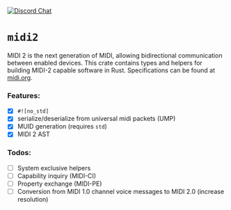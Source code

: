 [![Discord Chat][discord-img]][discord-url]

# `midi2`
MIDI 2 is the next generation of MIDI, allowing bidirectional communication between enabled devices. This crate contains types and helpers for building MIDI-2 capable software in Rust. Specifications can be found at [midi.org](https://midi.org).

### Features: 
- [x] `#![no_std]`
- [x] serialize/deserialize from universal midi packets (UMP) 
- [x] MUID generation (requires `std`)
- [x] MIDI 2 AST 

### Todos: 
- [ ] System exclusive helpers
- [ ] Capability inquiry (MIDI-CI)
- [ ] Property exchange (MIDI-PE)
- [ ] Conversion from MIDI 1.0 channel voice messages to MIDI 2.0 (increase resolution)

[discord-url]: https://discord.com/channels/590254806208217089/932384555900493945
[discord-img]: https://img.shields.io/discord/590254806208217089.svg?label=Discord&logo=discord&color=blue